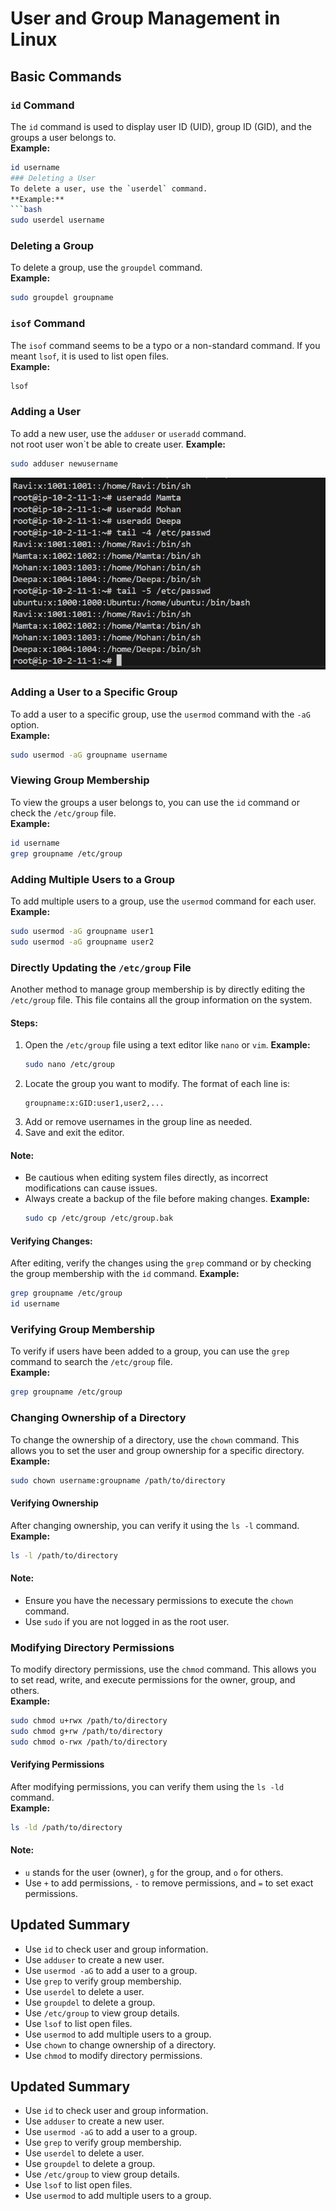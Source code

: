 # User and Group Management in Linux

## Basic Commands

### `id` Command
The `id` command is used to display user ID (UID), group ID (GID), and the groups a user belongs to.  
**Example:**
```bash
id username
### Deleting a User
To delete a user, use the `userdel` command.  
**Example:**
```bash
sudo userdel username
```

### Deleting a Group
To delete a group, use the `groupdel` command.  
**Example:**
```bash
sudo groupdel groupname
```

### `isof` Command
The `isof` command seems to be a typo or a non-standard command. If you meant `lsof`, it is used to list open files.  
**Example:**
```bash
lsof
```
### Adding a User
To add a new user, use the `adduser` or `useradd` command.  
not root user won`t be able to create user.
**Example:**
```bash
sudo adduser newusername
```
![useradd](/assets/useradd_cmd.png)

### Adding a User to a Specific Group
To add a user to a specific group, use the `usermod` command with the `-aG` option.  
**Example:**
```bash
sudo usermod -aG groupname username
```


### Viewing Group Membership
To view the groups a user belongs to, you can use the `id` command or check the `/etc/group` file.  
**Example:**
```bash
id username
grep groupname /etc/group
```

### Adding Multiple Users to a Group
To add multiple users to a group, use the `usermod` command for each user.  
**Example:**
```bash
sudo usermod -aG groupname user1
sudo usermod -aG groupname user2
```
### Directly Updating the `/etc/group` File

Another method to manage group membership is by directly editing the `/etc/group` file. This file contains all the group information on the system.

#### Steps:
1. Open the `/etc/group` file using a text editor like `nano` or `vim`.
    **Example:**
    ```bash
    sudo nano /etc/group
    ```
2. Locate the group you want to modify. The format of each line is:
    ```
    groupname:x:GID:user1,user2,...
    ```
3. Add or remove usernames in the group line as needed.
4. Save and exit the editor.

#### Note:
- Be cautious when editing system files directly, as incorrect modifications can cause issues.
- Always create a backup of the file before making changes.
    **Example:**
    ```bash
    sudo cp /etc/group /etc/group.bak
    ```

#### Verifying Changes:
After editing, verify the changes using the `grep` command or by checking the group membership with the `id` command.
**Example:**
```bash
grep groupname /etc/group
id username
```
### Verifying Group Membership
To verify if users have been added to a group, you can use the `grep` command to search the `/etc/group` file.  
**Example:**
```bash
grep groupname /etc/group
```
### Changing Ownership of a Directory
To change the ownership of a directory, use the `chown` command. This allows you to set the user and group ownership for a specific directory.  
**Example:**
```bash
sudo chown username:groupname /path/to/directory
```

#### Verifying Ownership
After changing ownership, you can verify it using the `ls -l` command.  
**Example:**
```bash
ls -l /path/to/directory
```

#### Note:
- Ensure you have the necessary permissions to execute the `chown` command.
- Use `sudo` if you are not logged in as the root user.

### Modifying Directory Permissions
To modify directory permissions, use the `chmod` command. This allows you to set read, write, and execute permissions for the owner, group, and others.  
**Example:**
```bash
sudo chmod u+rwx /path/to/directory
sudo chmod g+rw /path/to/directory
sudo chmod o-rwx /path/to/directory
```

#### Verifying Permissions
After modifying permissions, you can verify them using the `ls -ld` command.  
**Example:**
```bash
ls -ld /path/to/directory
```

#### Note:
- `u` stands for the user (owner), `g` for the group, and `o` for others.
- Use `+` to add permissions, `-` to remove permissions, and `=` to set exact permissions.

## Updated Summary
- Use `id` to check user and group information.
- Use `adduser` to create a new user.
- Use `usermod -aG` to add a user to a group.
- Use `grep` to verify group membership.
- Use `userdel` to delete a user.
- Use `groupdel` to delete a group.
- Use `/etc/group` to view group details.
- Use `lsof` to list open files.
- Use `usermod` to add multiple users to a group.
- Use `chown` to change ownership of a directory.
- Use `chmod` to modify directory permissions.
## Updated Summary
- Use `id` to check user and group information.
- Use `adduser` to create a new user.
- Use `usermod -aG` to add a user to a group.
- Use `grep` to verify group membership.
- Use `userdel` to delete a user.
- Use `groupdel` to delete a group.
- Use `/etc/group` to view group details.
- Use `lsof` to list open files.
- Use `usermod` to add multiple users to a group.